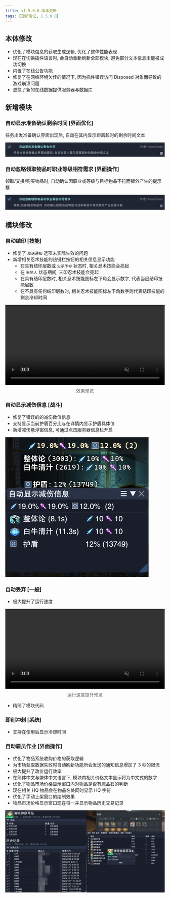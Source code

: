 ```yaml
---
title: v1.5.0.0 版本更新
tags: [更新笔记, 1.5.0.0]
---
```


## 本体修改

- 优化了模块信息的获取生成逻辑, 优化了整体性能表现
- 现在在切换插件语言时, 会自动重新刷新全部模块, 避免部分文本信息未能被成功切换
- 内置了在线公告功能
- 修复了在网络环境欠佳的情况下, 因为插件错误访问 Disposed 对象而导致的游戏崩溃问题
- 更换了新的在线数据提供服务器与数据库

## 新增模块

### 自动显示准备确认剩余时间 [界面优化]

任务出发准备确认界面出现后, 自动在其内显示距离超时的剩余时间文本

![AutoDisplayDutyReadyLeftTime](/assets/Changelog/1.5.0.0/AutoDisplayDutyReadyLeftTime.png)

### 自动忽略领取物品时职业等级相符需求 [界面操作]

领取/交换/购买物品时, 自动确认因职业或等级与目标物品不符而额外产生的提示框

![AutoClaimItemIgnoringMismatchJobAndLevel](/assets/Changelog/1.5.0.0/AutoClaimItemIgnoringMismatchJobAndLevel.png)

## 模块修改

### 自动结印 [技能]

- 修复了 `发送通知` 选项未实际生效的问题
- 新增相关忍术技能的热键栏按钮的相关信息显示功能
    - 在具有结印层数或 `生杀予夺` 状态时, 相关忍术技能会亮起
    - 在 `天地人` 状态期间, 三印忍术技能会亮起
    - 在具有结印层数时, 相关忍术技能图标左下角会显示数字, 代表当层结印技能层数
    - 在不具有任何结印层数时, 相关忍术技能图标左下角数字则代表结印技能的剩余冷却时间

<video autoplay loop muted playsinline style="width: 100%; max-width: 600px; display: block; margin: auto;">
    <source src="/assets/Changelog/1.5.0.0/AutoTenChiJin-HotbarPreview.mp4" type="video/mp4">
</video>
<p style="text-align: center; color: #666; margin-top: 0.5rem;">效果预览</p>

### 自动显示减伤信息 [战斗]

- 修复了错误的的减伤数值信息
- 支持显示当前护盾百分比与在详情内显示护盾具体值
- 新增减伤悬浮窗信息, 可通过点击服务器信息栏开启

![AutoDisplayMitigationInfo-Overlay](/assets/Changelog/1.5.0.0/AutoDisplayMitigationInfo-Overlay.png)

### 自动丢弃 [一般]

- 极大提升了运行速度

<video autoplay loop muted playsinline style="width: 100%; max-width: 600px; display: block; margin: auto;">
    <source src="/assets/Changelog/1.5.0.0/AutoDiscard-Preview.mp4" type="video/mp4">
</video>
<p style="text-align: center; color: #666; margin-top: 0.5rem;">运行速度提升预览</p>

- 精简了模块代码

### 即刻冲刺 [系统]

- 支持在使用后显示冷却时间

### 自动雇员作业 [界面操作]

- 优化了物品系统收购价格的获取逻辑
- 为市场获取数据失败时自动刷新功能所会发送的通知信息增加了 3 秒的限流
- 极大提升了改价运行效率
- 在简体中文与繁体中文语言下, 模块内相关价格文本显示将为中文式的数字
- 优化了物品市场价格显示窗口内对物品是否有魔晶石的判断
- 现在相关 HQ 物品会在物品名处同时显示 HQ 字符
- 优化了手动上架窗口的绘制效果
- 物品市场价格显示窗口现在将一并显示物品历史交易记录

![AutoRetainerWork-PriceAdjust-UI](/assets/Changelog/1.5.0.0/AutoRetainerWork-PriceAdjust-UI.png)